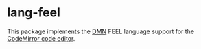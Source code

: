 # lang-feel

This package implements the [DMN](https://www.omg.org/spec/DMN/) FEEL language support for the [CodeMirror code editor](https://codemirror.net/).
